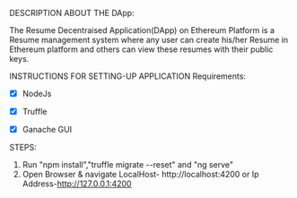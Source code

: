 DESCRIPTION ABOUT THE DApp:

The Resume Decentraised Application(DApp) on Ethereum Platform is a Resume management system where any user can create his/her Resume in Ethereum platform and others can view these resumes with their public keys.




INSTRUCTIONS FOR SETTING-UP APPLICATION Requirements:

- [X] NodeJs 
- [X] Truffle 
- [X] Ganache GUI



STEPS:

1. Run "npm install","truffle migrate --reset" and "ng serve"
2. Open Browser & navigate LocalHost- http://localhost:4200 or Ip Address-http://127.0.0.1:4200


